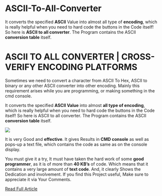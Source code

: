 # ASCII-To-All-Converter
It converts the specified **ASCII** Value into almost all type of **encoding**, which is really helpful when you need to hard code the buttons in the Code itself! So here is **ASCII to all converter**. The Program contains the ASCII **conversion table** itself.


# ASCII TO ALL CONVERTER | CROSS-VERIFY ENCODING PLATFORMS
Sometimes we need to convert a character from ASCII To Hex, ASCII to binary or any other ASCII converter into other encoding. Mainly this requirement arises while you are programming, or making something in the cmd console.

It converts the specified **ASCII Value** into almost **all type of encoding**, which is really helpful when you need to hard code the buttons in the Code itself! So here is ASCII to all converter. The Program contains the ASCII **conversion table** itself.

![](https://i2.wp.com/www.thebateam.org/wp-content/uploads/2018/12/6-1-3.png?w=600)

It is very Good and **effective**. It gives Results in **CMD console** as well as pops-up a text file, which contains the code as same as on the console display.

You must give it a try, It must have taken the hard work of some **good programmer**, as it is of more than **40 KB’s** of code. Which means that it contains a very large amount of **text code**. And, it clearly Shows the Dedication and involvement. If you find this Project useful, Make sure to appreciate it via Your Comments.

[Read Full Article](https://www.thebateam.org/2020/01/ascii-to-all-converter/)
